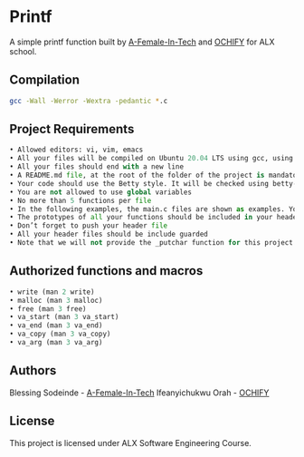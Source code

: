 # Printf
                
A simple printf function built by [A-Female-In-Tech](https://github.com/A-Female-In-Tech/) and [OCHIFY](https://github.com/OCHIFY/) for ALX school.

## Compilation

```bash
gcc -Wall -Werror -Wextra -pedantic *.c
```

## Project Requirements

```python                                             
• Allowed editors: vi, vim, emacs
• All your files will be compiled on Ubuntu 20.04 LTS using gcc, using the options -Wall -Werror -Wextra -pedantic -std=gnu89
• All your files should end with a new line
• A README.md file, at the root of the folder of the project is mandatory
• Your code should use the Betty style. It will be checked using betty-style.pl and betty-doc.pl
• You are not allowed to use global variables
• No more than 5 functions per file
• In the following examples, the main.c files are shown as examples. You can use them to test your functions, but you don’t have to push them to your repo (if you do we won’t take them into account). We will use our own main.c files at compilation.
• The prototypes of all your functions should be included in your header file called main.h
• Don’t forget to push your header file
• All your header files should be include guarded
• Note that we will not provide the _putchar function for this project
```

## Authorized functions and macros

```python
• write (man 2 write)
• malloc (man 3 malloc)
• free (man 3 free)
• va_start (man 3 va_start)
• va_end (man 3 va_end)
• va_copy (man 3 va_copy)
• va_arg (man 3 va_arg)
```

## Authors
Blessing Sodeinde - [A-Female-In-Tech](https://github.com/A-Female-In-Tech/)
Ifeanyichukwu Orah - [OCHIFY](https://github.com/OCHIFY/)

## License
This project is licensed under ALX Software Engineering Course.
